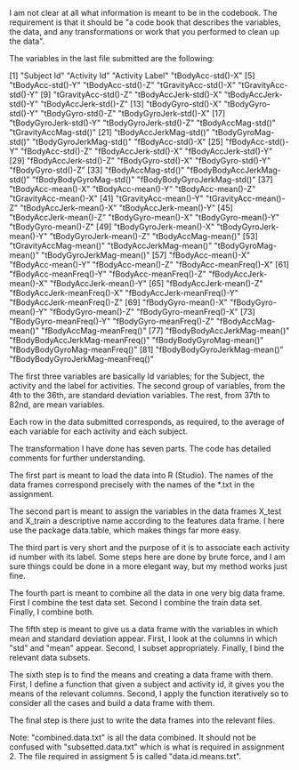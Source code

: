 
I am not clear at all what information is meant to be in the codebook. The requirement is that it should be "a code book that describes the variables, the data, and any transformations or work that you performed to clean up the data".

The variables in the last file submitted are the following:


 [1] "Subject Id"                      "Activity Id"                     "Activity Label"                  "tBodyAcc-std()-X"
 [5] "tBodyAcc-std()-Y"                "tBodyAcc-std()-Z"                "tGravityAcc-std()-X"             "tGravityAcc-std()-Y"
 [9] "tGravityAcc-std()-Z"             "tBodyAccJerk-std()-X"            "tBodyAccJerk-std()-Y"            "tBodyAccJerk-std()-Z"
[13] "tBodyGyro-std()-X"               "tBodyGyro-std()-Y"               "tBodyGyro-std()-Z"               "tBodyGyroJerk-std()-X"
[17] "tBodyGyroJerk-std()-Y"           "tBodyGyroJerk-std()-Z"           "tBodyAccMag-std()"               "tGravityAccMag-std()"
[21] "tBodyAccJerkMag-std()"           "tBodyGyroMag-std()"              "tBodyGyroJerkMag-std()"          "fBodyAcc-std()-X"
[25] "fBodyAcc-std()-Y"                "fBodyAcc-std()-Z"                "fBodyAccJerk-std()-X"            "fBodyAccJerk-std()-Y"
[29] "fBodyAccJerk-std()-Z"            "fBodyGyro-std()-X"               "fBodyGyro-std()-Y"               "fBodyGyro-std()-Z"
[33] "fBodyAccMag-std()"               "fBodyBodyAccJerkMag-std()"       "fBodyBodyGyroMag-std()"          "fBodyBodyGyroJerkMag-std()"
[37] "tBodyAcc-mean()-X"               "tBodyAcc-mean()-Y"               "tBodyAcc-mean()-Z"               "tGravityAcc-mean()-X"
[41] "tGravityAcc-mean()-Y"            "tGravityAcc-mean()-Z"            "tBodyAccJerk-mean()-X"           "tBodyAccJerk-mean()-Y"
[45] "tBodyAccJerk-mean()-Z"           "tBodyGyro-mean()-X"              "tBodyGyro-mean()-Y"              "tBodyGyro-mean()-Z"
[49] "tBodyGyroJerk-mean()-X"          "tBodyGyroJerk-mean()-Y"          "tBodyGyroJerk-mean()-Z"          "tBodyAccMag-mean()"
[53] "tGravityAccMag-mean()"           "tBodyAccJerkMag-mean()"          "tBodyGyroMag-mean()"             "tBodyGyroJerkMag-mean()"
[57] "fBodyAcc-mean()-X"               "fBodyAcc-mean()-Y"               "fBodyAcc-mean()-Z"               "fBodyAcc-meanFreq()-X"
[61] "fBodyAcc-meanFreq()-Y"           "fBodyAcc-meanFreq()-Z"           "fBodyAccJerk-mean()-X"           "fBodyAccJerk-mean()-Y"
[65] "fBodyAccJerk-mean()-Z"           "fBodyAccJerk-meanFreq()-X"       "fBodyAccJerk-meanFreq()-Y"       "fBodyAccJerk-meanFreq()-Z"
[69] "fBodyGyro-mean()-X"              "fBodyGyro-mean()-Y"              "fBodyGyro-mean()-Z"              "fBodyGyro-meanFreq()-X"
[73] "fBodyGyro-meanFreq()-Y"          "fBodyGyro-meanFreq()-Z"          "fBodyAccMag-mean()"              "fBodyAccMag-meanFreq()"
[77] "fBodyBodyAccJerkMag-mean()"      "fBodyBodyAccJerkMag-meanFreq()"  "fBodyBodyGyroMag-mean()"         "fBodyBodyGyroMag-meanFreq()"
[81] "fBodyBodyGyroJerkMag-mean()"     "fBodyBodyGyroJerkMag-meanFreq()"

The first three variables are basically Id variables; for the Subject, the activity and the label for activities.
The second group of variables, from the 4th to the 36th, are standard deviation variables. The rest, from 37th to 82nd, are mean variables.

Each row in the data submitted corresponds, as required, to the average of each variable for each activity and each subject.

The transformation I have done has seven parts. The code has detailed comments for further understanding. 

The first part is meant to load the data into R (Studio). The names of the data frames correspond precisely with the names of the *.txt in the assignment.

The second part is meant to assign the variables in the data frames X_test and X_train a descriptive name according to the features data frame. I here use the package data.table, which makes things far more easy.

The third part is very short and the purpose of it is to associate each activity id number with its label. Some steps here are done by brute force, and I am sure things could be done in a more elegant way, but my method works just fine.

The fourth part is meant to combine all the data in one very big data frame. First I combine the test data set. Second I combine the train data set. Finally, I combine both.

The fifth step is meant to give us a data frame with the variables in which mean and standard deviation appear. First, I look at the columns in which "std" and "mean" appear. Second, I subset appropriately. Finally, I bind the relevant data subsets.

The sixth step is to find the means and creating a data frame with them. First, I define a function that given a subject and activity id, it gives you the means of the relevant columns. Second, I apply the function iteratively so to consider all the cases and build a data frame with them.

The final step is there just to write the data frames into the relevant files. 

Note: "combined.data.txt" is all the data combined. It should not be confused with "subsetted.data.txt" which is what is required in assignment 2. The file required in assigment 5 is called "data.id.means.txt".
